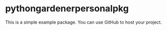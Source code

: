 # pythongardenerpersonalpkg

This is a simple example package. You can use GitHub to host your project.
